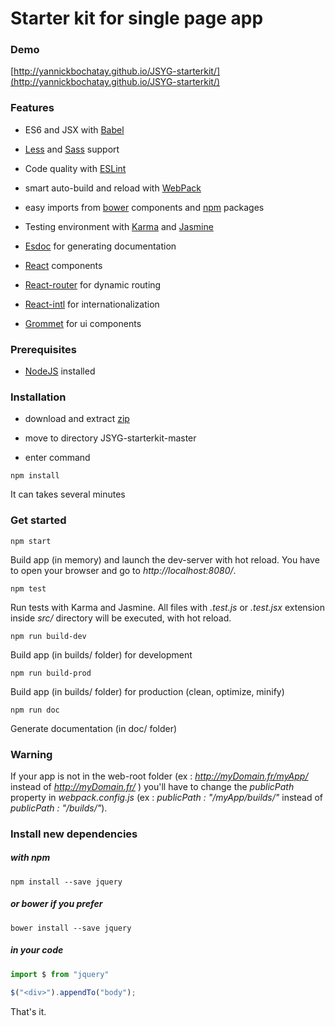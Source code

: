 # Starter kit for single page app

### Demo

[http://yannickbochatay.github.io/JSYG-starterkit/](http://yannickbochatay.github.io/JSYG-starterkit/)



### Features

* ES6 and JSX with [Babel](https://babeljs.io/)

* [Less](http://lesscss.org/) and [Sass](http://sass-lang.com/) support

* Code quality with [ESLint](http://eslint.org/)

* smart auto-build and reload with [WebPack](https://webpack.github.io/)

* easy imports from [bower](http://bower.io/) components and [npm](https://www.npmjs.com/) packages

* Testing environment with [Karma](https://karma-runner.github.io/) and [Jasmine](http://jasmine.github.io/)

* [Esdoc](https://esdoc.org/) for generating documentation

* [React](https://facebook.github.io/react/) components

* [React-router](https://github.com/visionmedia/page.js) for dynamic routing

* [React-intl](https://github.com/yahoo/react-intl) for internationalization

* [Grommet](http://www.grommet.io) for ui components



### Prerequisites
* [NodeJS](https://nodejs.org/en/) installed



### Installation

* download and extract [zip](https://github.com/YannickBochatay/JSYG-starterkit/archive/master.zip)

* move to directory JSYG-starterkit-master

* enter command
```shell
npm install
```
It can takes several minutes


### Get started
```shell
npm start
```
Build app (in memory) and launch the dev-server with hot reload.
You have to open your browser and go to *http://localhost:8080/*.


```shell
npm test
```
Run tests with Karma and Jasmine. All files with *.test.js* or *.test.jsx* extension inside *src/* directory will be executed, with hot reload.

```shell
npm run build-dev
```
Build app (in builds/ folder) for development

```shell
npm run build-prod
```
Build app (in builds/ folder) for production (clean, optimize, minify)

```shell
npm run doc
```
Generate documentation (in doc/ folder)


### Warning
If your app is not in the web-root folder (ex : *http://myDomain.fr/myApp/* instead of *http://myDomain.fr/* ) you'll have to change the *publicPath* property in *webpack.config.js* (ex : *publicPath : "/myApp/builds/"* instead of *publicPath : "/builds/"*).



### Install new dependencies

##### with npm
```shell
npm install --save jquery
```

##### or bower if you prefer
```shell
bower install --save jquery
```

##### in your code
```javascript
import $ from "jquery"

$("<div>").appendTo("body");
```

That's it.
